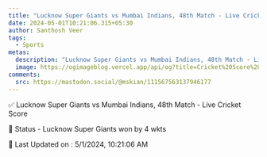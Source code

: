 ```yaml
---
title: "Lucknow Super Giants vs Mumbai Indians, 48th Match - Live Cricket Score"
date: 2024-05-01T10:21:06.315+05:30
author: Santhosh Veer
tags:
  - Sports
metas:
  description: "Lucknow Super Giants vs Mumbai Indians, 48th Match - Live Cricket Score - Lucknow Super Giants won by 4 wkts"
  image: https://ogimageblog.vercel.app/api/og?title=Cricket%20Score%20%F0%9F%8F%8F
comments:
  src: https://mastodon.social/@mskian/111567563137946177
---
```


✅ Lucknow Super Giants vs Mumbai Indians, 48th Match - Live Cricket Score

📑 Status - Lucknow Super Giants won by 4 wkts

<!--more-->

📝 Last Updated on : 5/1/2024, 10:21:06 AM
